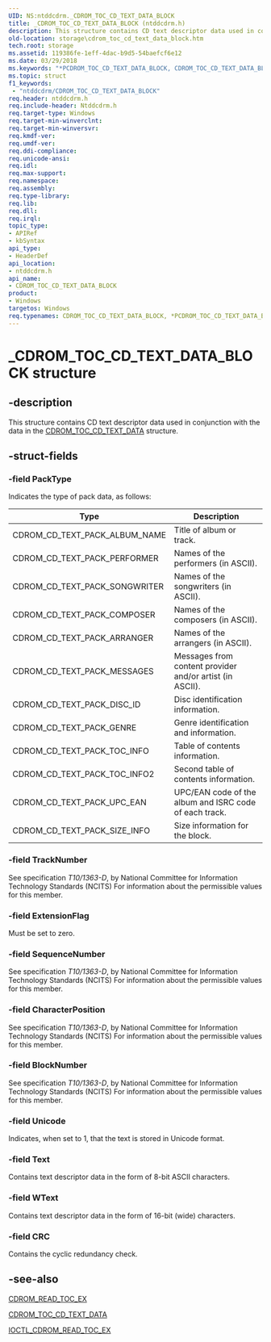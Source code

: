 ```yaml
---
UID: NS:ntddcdrm._CDROM_TOC_CD_TEXT_DATA_BLOCK
title: _CDROM_TOC_CD_TEXT_DATA_BLOCK (ntddcdrm.h)
description: This structure contains CD text descriptor data used in conjunction with the data in the CDROM_TOC_CD_TEXT_DATA structure.
old-location: storage\cdrom_toc_cd_text_data_block.htm
tech.root: storage
ms.assetid: 119386fe-1eff-4dac-b9d5-54baefcf6e12
ms.date: 03/29/2018
ms.keywords: "*PCDROM_TOC_CD_TEXT_DATA_BLOCK, CDROM_TOC_CD_TEXT_DATA_BLOCK, CDROM_TOC_CD_TEXT_DATA_BLOCK structure [Storage Devices], PCDROM_TOC_CD_TEXT_DATA_BLOCK, PCDROM_TOC_CD_TEXT_DATA_BLOCK structure pointer [Storage Devices], _CDROM_TOC_CD_TEXT_DATA_BLOCK, ntddcdrm/CDROM_TOC_CD_TEXT_DATA_BLOCK, ntddcdrm/PCDROM_TOC_CD_TEXT_DATA_BLOCK, storage.cdrom_toc_cd_text_data_block, structs-CD-ROM_6bdb8d21-6388-4505-b9a1-1b3e1e594e02.xml"
ms.topic: struct
f1_keywords:
 - "ntddcdrm/CDROM_TOC_CD_TEXT_DATA_BLOCK"
req.header: ntddcdrm.h
req.include-header: Ntddcdrm.h
req.target-type: Windows
req.target-min-winverclnt: 
req.target-min-winversvr: 
req.kmdf-ver: 
req.umdf-ver: 
req.ddi-compliance: 
req.unicode-ansi: 
req.idl: 
req.max-support: 
req.namespace: 
req.assembly: 
req.type-library: 
req.lib: 
req.dll: 
req.irql: 
topic_type:
- APIRef
- kbSyntax
api_type:
- HeaderDef
api_location:
- ntddcdrm.h
api_name:
- CDROM_TOC_CD_TEXT_DATA_BLOCK
product:
- Windows
targetos: Windows
req.typenames: CDROM_TOC_CD_TEXT_DATA_BLOCK, *PCDROM_TOC_CD_TEXT_DATA_BLOCK
---
```


# _CDROM_TOC_CD_TEXT_DATA_BLOCK structure

## -description

This structure contains CD text descriptor data used in conjunction with the data in the [CDROM_TOC_CD_TEXT_DATA](https://docs.microsoft.com/windows-hardware/drivers/ddi/ntddcdrm/ns-ntddcdrm-_cdrom_toc_cd_text_data) structure.

## -struct-fields

### -field PackType

Indicates the type of pack data, as follows:

| Type | Description |
| ---- | ----------- |
| CDROM_CD_TEXT_PACK_ALBUM_NAME | Title of album or track. |
| CDROM_CD_TEXT_PACK_PERFORMER  | Names of the performers (in ASCII). |
| CDROM_CD_TEXT_PACK_SONGWRITER | Names of the songwriters (in ASCII). |
| CDROM_CD_TEXT_PACK_COMPOSER   | Names of the composers (in ASCII). |
| CDROM_CD_TEXT_PACK_ARRANGER   | Names of the arrangers (in ASCII). |
| CDROM_CD_TEXT_PACK_MESSAGES   | Messages from content provider and/or artist (in ASCII). |
| CDROM_CD_TEXT_PACK_DISC_ID    | Disc identification information. |
| CDROM_CD_TEXT_PACK_GENRE      | Genre identification and information. |
| CDROM_CD_TEXT_PACK_TOC_INFO   | Table of contents information. |
| CDROM_CD_TEXT_PACK_TOC_INFO2  | Second table of contents information. |
| CDROM_CD_TEXT_PACK_UPC_EAN    | UPC/EAN code of the album and ISRC code of each track. |
| CDROM_CD_TEXT_PACK_SIZE_INFO  | Size information for the block.

### -field TrackNumber

See specification *T10/1363-D*, by National Committee for Information Technology Standards (NCITS) For information about the permissible values for this member.

### -field ExtensionFlag

Must be set to zero.

### -field SequenceNumber

See specification *T10/1363-D*, by National Committee for Information Technology Standards (NCITS) For information about the permissible values for this member.

### -field CharacterPosition

See specification *T10/1363-D*, by National Committee for Information Technology Standards (NCITS) For information about the permissible values for this member.

### -field BlockNumber

See specification *T10/1363-D*, by National Committee for Information Technology Standards (NCITS) For information about the permissible values for this member.  

### -field Unicode

Indicates, when set to 1, that the text is stored in Unicode format.

### -field Text

Contains text descriptor data in the form of 8-bit ASCII characters.

### -field WText

Contains text descriptor data in the form of 16-bit (wide) characters.

### -field CRC

Contains the cyclic redundancy check.

## -see-also

[CDROM_READ_TOC_EX](https://docs.microsoft.com/windows-hardware/drivers/ddi/ntddcdrm/ns-ntddcdrm-_cdrom_read_toc_ex)

[CDROM_TOC_CD_TEXT_DATA](https://docs.microsoft.com/windows-hardware/drivers/ddi/ntddcdrm/ns-ntddcdrm-_cdrom_toc_cd_text_data)

[IOCTL_CDROM_READ_TOC_EX](https://docs.microsoft.com/windows-hardware/drivers/ddi/ntddcdrm/ni-ntddcdrm-ioctl_cdrom_read_toc_ex)
